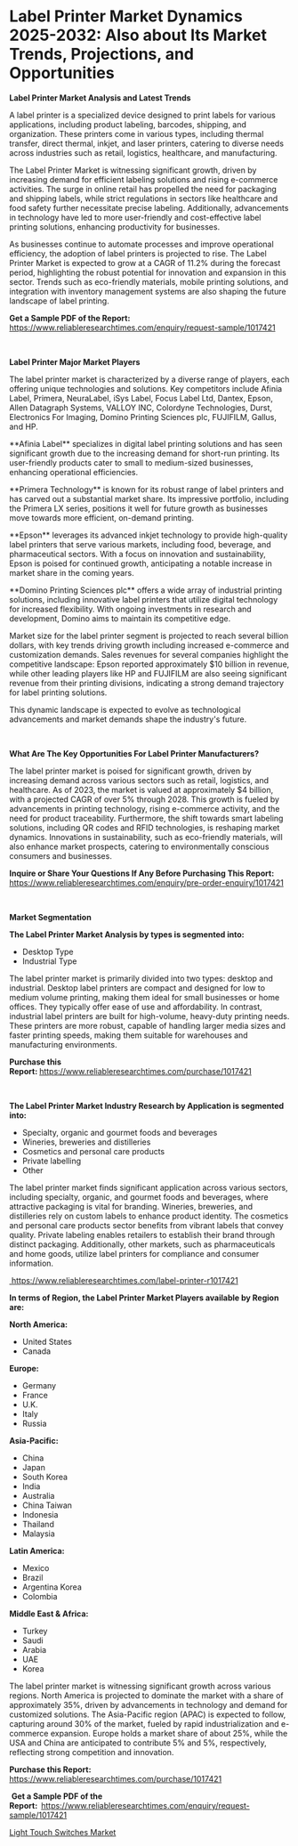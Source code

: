 <p><h1>Label Printer Market Dynamics 2025-2032: Also about Its Market Trends, Projections, and Opportunities</h1></p><p><strong>Label Printer Market Analysis and Latest Trends</strong></p>
<p><p>A label printer is a specialized device designed to print labels for various applications, including product labeling, barcodes, shipping, and organization. These printers come in various types, including thermal transfer, direct thermal, inkjet, and laser printers, catering to diverse needs across industries such as retail, logistics, healthcare, and manufacturing.</p><p>The Label Printer Market is witnessing significant growth, driven by increasing demand for efficient labeling solutions and rising e-commerce activities. The surge in online retail has propelled the need for packaging and shipping labels, while strict regulations in sectors like healthcare and food safety further necessitate precise labeling. Additionally, advancements in technology have led to more user-friendly and cost-effective label printing solutions, enhancing productivity for businesses.</p><p>As businesses continue to automate processes and improve operational efficiency, the adoption of label printers is projected to rise. The Label Printer Market is expected to grow at a CAGR of 11.2% during the forecast period, highlighting the robust potential for innovation and expansion in this sector. Trends such as eco-friendly materials, mobile printing solutions, and integration with inventory management systems are also shaping the future landscape of label printing.</p></p>
<p><strong>Get a Sample PDF of the Report:&nbsp;</strong> <a href="https://www.reliableresearchtimes.com/enquiry/request-sample/1017421?utm_campaign=2198&utm_medium=2&utm_source=Github&utm_content=ia&utm_term=19022025&utm_id=label-printer">https://www.reliableresearchtimes.com/enquiry/request-sample/1017421</a></p>
<p>&nbsp;</p>
<p><strong>Label Printer Major Market Players</strong></p>
<p><p>The label printer market is characterized by a diverse range of players, each offering unique technologies and solutions. Key competitors include Afinia Label, Primera, NeuraLabel, iSys Label, Focus Label Ltd, Dantex, Epson, Allen Datagraph Systems, VALLOY INC, Colordyne Technologies, Durst, Electronics For Imaging, Domino Printing Sciences plc, FUJIFILM, Gallus, and HP.</p><p>**Afinia Label** specializes in digital label printing solutions and has seen significant growth due to the increasing demand for short-run printing. Its user-friendly products cater to small to medium-sized businesses, enhancing operational efficiencies.</p><p>**Primera Technology** is known for its robust range of label printers and has carved out a substantial market share. Its impressive portfolio, including the Primera LX series, positions it well for future growth as businesses move towards more efficient, on-demand printing.</p><p>**Epson** leverages its advanced inkjet technology to provide high-quality label printers that serve various markets, including food, beverage, and pharmaceutical sectors. With a focus on innovation and sustainability, Epson is poised for continued growth, anticipating a notable increase in market share in the coming years.</p><p>**Domino Printing Sciences plc** offers a wide array of industrial printing solutions, including innovative label printers that utilize digital technology for increased flexibility. With ongoing investments in research and development, Domino aims to maintain its competitive edge.</p><p>Market size for the label printer segment is projected to reach several billion dollars, with key trends driving growth including increased e-commerce and customization demands. Sales revenues for several companies highlight the competitive landscape: Epson reported approximately $10 billion in revenue, while other leading players like HP and FUJIFILM are also seeing significant revenue from their printing divisions, indicating a strong demand trajectory for label printing solutions. </p><p>This dynamic landscape is expected to evolve as technological advancements and market demands shape the industry's future.</p></p>
<p>&nbsp;</p>
<p><strong>What Are The Key Opportunities For Label Printer Manufacturers?</strong></p>
<p><p>The label printer market is poised for significant growth, driven by increasing demand across various sectors such as retail, logistics, and healthcare. As of 2023, the market is valued at approximately $4 billion, with a projected CAGR of over 5% through 2028. This growth is fueled by advancements in printing technology, rising e-commerce activity, and the need for product traceability. Furthermore, the shift towards smart labeling solutions, including QR codes and RFID technologies, is reshaping market dynamics. Innovations in sustainability, such as eco-friendly materials, will also enhance market prospects, catering to environmentally conscious consumers and businesses.</p></p>
<p><strong>Inquire or Share Your Questions If Any Before Purchasing This Report:</strong> <a href="https://www.reliableresearchtimes.com/enquiry/pre-order-enquiry/1017421?utm_campaign=2198&utm_medium=2&utm_source=Github&utm_content=ia&utm_term=19022025&utm_id=label-printer">https://www.reliableresearchtimes.com/enquiry/pre-order-enquiry/1017421</a></p>
<p>&nbsp;</p>
<p><strong>Market Segmentation</strong></p>
<p><strong>The Label Printer Market Analysis by types is segmented into:</strong></p>
<p><ul><li>Desktop Type</li><li>Industrial Type</li></ul></p>
<p><p>The label printer market is primarily divided into two types: desktop and industrial. Desktop label printers are compact and designed for low to medium volume printing, making them ideal for small businesses or home offices. They typically offer ease of use and affordability. In contrast, industrial label printers are built for high-volume, heavy-duty printing needs. These printers are more robust, capable of handling larger media sizes and faster printing speeds, making them suitable for warehouses and manufacturing environments.</p></p>
<p><strong>Purchase this Report:&nbsp;</strong><a href="https://www.reliableresearchtimes.com/purchase/1017421?utm_campaign=2198&utm_medium=2&utm_source=Github&utm_content=ia&utm_term=19022025&utm_id=label-printer">https://www.reliableresearchtimes.com/purchase/1017421</a></p>
<p>&nbsp;</p>
<p><strong>The Label Printer Market Industry Research by Application is segmented into:</strong></p>
<p><ul><li>Specialty, organic and gourmet foods and beverages</li><li>Wineries, breweries and distilleries</li><li>Cosmetics and personal care products</li><li>Private labelling</li><li>Other</li></ul></p>
<p><p>The label printer market finds significant application across various sectors, including specialty, organic, and gourmet foods and beverages, where attractive packaging is vital for branding. Wineries, breweries, and distilleries rely on custom labels to enhance product identity. The cosmetics and personal care products sector benefits from vibrant labels that convey quality. Private labeling enables retailers to establish their brand through distinct packaging. Additionally, other markets, such as pharmaceuticals and home goods, utilize label printers for compliance and consumer information.</p></p>
<p><a href="https://www.reliableresearchtimes.com/label-printer-r1017421?utm_campaign=2198&utm_medium=2&utm_source=Github&utm_content=ia&utm_term=19022025&utm_id=label-printer">&nbsp;https://www.reliableresearchtimes.com/label-printer-r1017421</a></p>
<p><strong>In terms of Region, the Label Printer Market Players available by Region are:</strong></p>
<p>
    <p> <strong> North America: </strong>
        <ul>
            <li>United States</li>
            <li>Canada</li>
        </ul>
        </p> 
    <p> <strong> Europe: </strong>
        <ul>
            <li>Germany</li>
            <li>France</li>
            <li>U.K.</li>
            <li>Italy</li>
            <li>Russia</li>
        </ul>
        </p> 
    <p> <strong> Asia-Pacific: </strong>
        <ul>
            <li>China</li>
            <li>Japan</li>
            <li>South Korea</li>
            <li>India</li>
            <li>Australia</li>
            <li>China Taiwan</li>
            <li>Indonesia</li>
            <li>Thailand</li>
            <li>Malaysia</li>
        </ul>
        </p> 
    <p> <strong> Latin America: </strong>
        <ul>
            <li>Mexico</li>
            <li>Brazil</li>
            <li>Argentina Korea</li>
            <li>Colombia</li>
        </ul>
        </p> 
    <p> <strong> Middle East & Africa: </strong>
        <ul>
            <li>Turkey</li>
            <li>Saudi</li>
            <li>Arabia</li>
            <li>UAE</li>
            <li>Korea</li>
        </ul>
    </p>
    </p>
<p><p>The label printer market is witnessing significant growth across various regions. North America is projected to dominate the market with a share of approximately 35%, driven by advancements in technology and demand for customized solutions. The Asia-Pacific region (APAC) is expected to follow, capturing around 30% of the market, fueled by rapid industrialization and e-commerce expansion. Europe holds a market share of about 25%, while the USA and China are anticipated to contribute 5% and 5%, respectively, reflecting strong competition and innovation.</p></p>
<p><strong>Purchase this Report: </strong><a href="https://www.reliableresearchtimes.com/purchase/1017421?utm_campaign=2198&utm_medium=2&utm_source=Github&utm_content=ia&utm_term=19022025&utm_id=label-printer">https://www.reliableresearchtimes.com/purchase/1017421</a></p>
<p>&nbsp;<strong>Get a Sample PDF of the Report:&nbsp;&nbsp;</strong><a href="https://www.reliableresearchtimes.com/enquiry/request-sample/1017421?utm_campaign=2198&utm_medium=2&utm_source=Github&utm_content=ia&utm_term=19022025&utm_id=label-printer">https://www.reliableresearchtimes.com/enquiry/request-sample/1017421</a></p>
<p><strong></strong></p>
<p><p><a href="https://github.com/klindsey95/Market-Research-Report-List-1/blob/main/light-touch-switches-market.md?utm_campaign=2198&utm_medium=2&utm_source=Github&utm_content=ia&utm_term=19022025&utm_id=label-printer">Light Touch Switches Market</a></p></p>